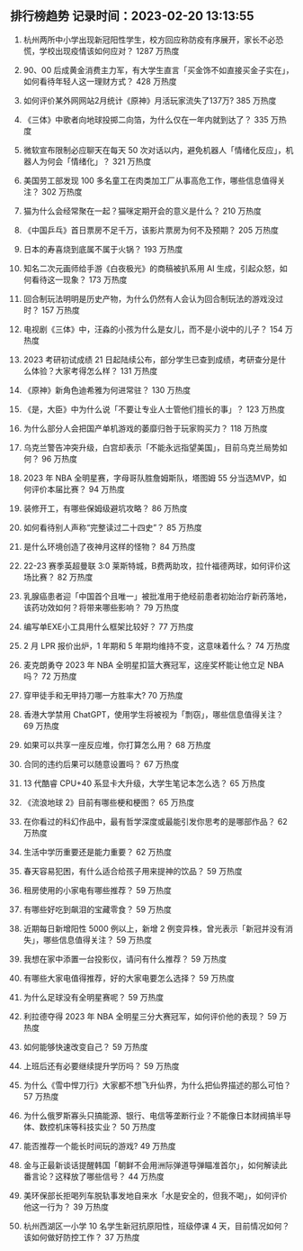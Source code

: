 
## 排行榜趋势 记录时间：2023-02-20 13:13:55
  
  1. 杭州两所中小学出现新冠阳性学生，校方回应称防疫有序展开，家长不必恐慌，学校出现疫情该如何应对？ 1287 万热度
    
  2. 90、00 后成黄金消费主力军，有大学生直言「买金饰不如直接买金子实在」，如何看待年轻人这一理财方式？ 428 万热度
    
  3. 如何评价某外网网站2月统计《原神》月活玩家流失了137万? 385 万热度
    
  4. 《三体》中歌者向地球投掷二向箔，为什么仅在一年内就到达了？ 335 万热度
    
  5. 微软宣布限制必应聊天在每天 50 次对话以内，避免机器人「情绪化反应」，机器人为何会「情绪化」？ 321 万热度
    
  6. 美国劳工部发现 100 多名童工在肉类加工厂从事高危工作，哪些信息值得关注？ 302 万热度
    
  7. 猫为什么会经常聚在一起？猫咪定期开会的意义是什么？ 210 万热度
    
  8. 《中国乒乓》首日票房不足千万，该影片票房为何不及预期？ 205 万热度
    
  9. 日本的寿喜烧到底属不属于火锅？ 193 万热度
    
  10. 知名二次元画师给手游《白夜极光》的商稿被扒系用 AI 生成，引起众怒，如何看待这一现象？ 173 万热度
    
  11. 回合制玩法明明是历史产物，为什么仍然有人会认为回合制玩法的游戏没过时？ 157 万热度
    
  12. 电视剧《三体》中，汪淼的小孩为什么是女儿，而不是小说中的儿子？ 154 万热度
    
  13. 2023 考研初试成绩 21 日起陆续公布，部分学生已查到成绩，考研查分是什么体验？大家考得怎么样？ 131 万热度
    
  14. 《原神》新角色迪希雅为何进常驻？ 130 万热度
    
  15. 《是，大臣》中为什么说「不要让专业人士管他们擅长的事」？ 123 万热度
    
  16. 为什么部分人会把国产单机游戏的萎靡归咎于玩家购买力？ 118 万热度
    
  17. 乌克兰警告冲突升级，白宫却表示「不能永远指望美国」，目前乌克兰局势如何？ 96 万热度
    
  18. 2023 年 NBA 全明星赛，字母哥队胜詹姆斯队，塔图姆 55 分当选MVP，如何评价本届比赛？ 94 万热度
    
  19. 装修开工，有哪些保姆级避坑攻略？ 86 万热度
    
  20. 如何看待别人声称“完整读过二十四史”？ 85 万热度
    
  21. 是什么环境创造了夜神月这样的怪物？ 84 万热度
    
  22. 22-23 赛季英超曼联 3:0 莱斯特城，B费两助攻，拉什福德两球，如何评价这场比赛？ 82 万热度
    
  23. 乳腺癌患者迎「中国首个且唯一」被批准用于绝经前患者初始治疗新药落地，该药功效如何？将带来哪些影响？ 79 万热度
    
  24. 编写单EXE小工具用什么框架比较好？ 77 万热度
    
  25. 2 月 LPR 报价出炉，1 年期和 5 年期均维持不变，这意味着什么？ 74 万热度
    
  26. 麦克朗勇夺 2023 年 NBA 全明星扣篮大赛冠军，这座奖杯能让他立足 NBA 吗？ 72 万热度
    
  27. 穿甲徒手和无甲持刀哪一方胜率大? 70 万热度
    
  28. 香港大学禁用 ChatGPT，使用学生将被视为「剽窃」，哪些信息值得关注？ 69 万热度
    
  29. 如果可以共享一座反应堆，你打算怎么用？ 68 万热度
    
  30. 合同的违约后果可以随意设置吗？ 67 万热度
    
  31. 13 代酷睿 CPU+40 系显卡大升级，大学生笔记本怎么选？ 65 万热度
    
  32. 《流浪地球 2》目前有哪些梗和梗图？ 65 万热度
    
  33. 在你看过的科幻作品中，最有哲学深度或最能引发你思考的是哪部作品？ 62 万热度
    
  34. 生活中学历重要还是能力重要？ 62 万热度
    
  35. 春天容易犯困，有什么适合给孩子用来提神的饮品？ 59 万热度
    
  36. 租房使用的小家电有哪些推荐？ 59 万热度
    
  37. 有哪些好吃到飙泪的宝藏零食？ 59 万热度
    
  38. 近期每日新增阳性 5000 例以上，新增 2 例变异株，曾光表示「新冠并没有消失」，哪些信息值得关注？ 59 万热度
    
  39. 我想在家中添置一台投影仪，请问有什么推荐？ 59 万热度
    
  40. 有哪些大家电值得推荐，好的大家电要怎么选择？ 59 万热度
    
  41. 为什么足球没有全明星赛呢？ 59 万热度
    
  42. 利拉德夺得 2023 年 NBA 全明星三分大赛冠军，如何评价他的表现？ 59 万热度
    
  43. 如何能够快速改变自己？ 59 万热度
    
  44. 上班后还有必要继续提升学历吗？ 59 万热度
    
  45. 为什么《雪中悍刀行》大家都不想飞升仙界，为什么把仙界描述的那么可怕？ 57 万热度
    
  46. 为什么俄罗斯寡头只搞能源、银行、电信等垄断行业？不能像日本财阀搞半导体、数控机床等科技实业？ 50 万热度
    
  47. 能否推荐一个能长时间玩的游戏? 49 万热度
    
  48. 金与正最新谈话提醒韩国「朝鲜不会用洲际弹道导弹瞄准首尔」，如何解读此番言论？这释放了哪些信号？ 44 万热度
    
  49. 美环保部长拒喝列车脱轨事发地自来水「水是安全的，但我不喝」，如何评价他这一行为？ 39 万热度
    
  50. 杭州西湖区一小学 10 名学生新冠抗原阳性，班级停课 4 天，目前情况如何？该如何做好防控工作？ 37 万热度
    
